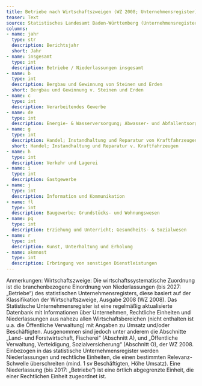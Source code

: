 ```yaml
---
title: Betriebe nach Wirtschaftszweigen (WZ 2008; Unternehmensregister)
teaser: Text
source: Statistisches Landesamt Baden-Württemberg (Unternehmensregister)
columns:
- name: jahr
  type: str
  description: Berichtsjahr
  short: Jahr
- name: insgesamt
  type: int
  description: Betriebe / Niederlassungen insgesamt
- name: b
  type: int
  description: Bergbau und Gewinnung von Steinen und Erden
  short: Bergbau und Gewinnung v. Steinen und Erden
- name: c
  type: int
  description: Verarbeitendes Gewerbe
- name: de
  type: int
  description: Energie- & Wasserversorgung; Abwasser- und Abfallentsorg. u. Beseitigung v. Umweltverschm.
- name: g
  type: int
  description: Handel; Instandhaltung und Reparatur von Kraftfahrzeugen
  short: Handel; Instandhaltung und Reparatur v. Kraftfahrzeugen
- name: h
  type: int
  description: Verkehr und Lagerei
- name: i
  type: int
  description: Gastgewerbe
- name: j
  type: int
  description: Information und Kommunikation
- name: fl
  type: int
  description: Baugewerbe; Grundstücks- und Wohnungswesen
- name: pq
  type: int
  description: Erziehung und Unterricht; Gesundheits- & Sozialwesen
- name: r
  type: int
  description: Kunst, Unterhaltung und Erholung
- name: akmnost
  type: int
  description: Erbringung von sonstigen Dienstleistungen
---
```

Anmerkungen: 
Wirtschaftszweige: Die wirtschaftssystematische Zuordnung ist die branchenbezogene Einordnung von Niederlassungen (bis 2027: „Betriebe“) des statistischen Unternehmensregisters, diese basiert auf der Klassifikation der Wirtschaftszweige, Ausgabe 2008 (WZ 2008).
Das Statistische Unternehmensregister ist eine regelmäßig aktualisierte Datenbank mit Informationen über Unternehmen, Rechtliche Einheiten und Niederlassungen aus nahezu allen Wirtschaftsbereichen (nicht enthalten ist u.a. die Öffentliche Verwaltung) mit Angaben zu Umsatz und/oder Beschäftigten. Ausgenommen sind jedoch unter anderem die Abschnitte „Land- und Forstwirtschaft, Fischerei“ (Abschnitt A), und „Öffentliche Verwaltung, Verteidigung, Sozialversicherung“ (Abschnitt O), der WZ 2008. Einbezogen in das statistische Unternehmensregister werden Niederlassungen und rechtliche Einheiten, die einen bestimmten Relevanz-Schwelle überschreiten (mind. 1 sv Beschäftigten, Höhe Umsatz).
Eine Niederlassung (bis 2017: „Betriebe“) ist eine örtlich abgegrenzte Einheit, die einer Rechtlichen Einheit zugeordnet ist.
